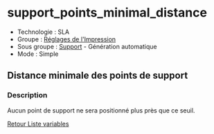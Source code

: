 # support_points_minimal_distance

* Technologie : SLA
* Groupe : [Réglages de l'Impression](../sla_printer/sla_parameters.md)
* Sous groupe : [Support](../print_settings/print_settings.md#support) - Génération automatique
* Mode : Simple

## Distance minimale des points de support

### Description

Aucun point de support ne sera positionné plus près que ce seuil.

[Retour Liste variables](variable_list.md)